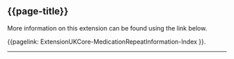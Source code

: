 ## {{page-title}}

More information on this extension can be found using the link below.

{{pagelink: ExtensionUKCore-MedicationRepeatInformation-Index }}.

---